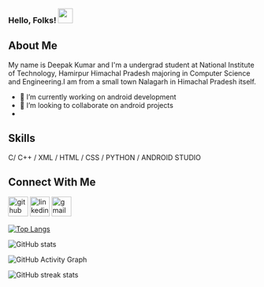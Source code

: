 ### Hello, Folks! <img src="https://raw.githubusercontent.com/MartinHeinz/MartinHeinz/master/wave.gif" width="30px">
## About Me
My name is Deepak Kumar and I'm a undergrad student at National Institute of Technology, Hamirpur Himachal Pradesh majoring in Computer Science and Engineering.I am from a small town Nalagarh in Himachal Pradesh itself.

- 🔭 I’m currently working on android development 
- 👯 I’m looking to collaborate on android projects
-  
## Skills
C/ C++ / XML / HTML / CSS / PYTHON / ANDROID STUDIO

## Connect With Me
[<img src='https://cdn.jsdelivr.net/npm/simple-icons@3.0.1/icons/github.svg' alt='github' height='40'>](https://github.com/itsdeepak-kumar)  [<img src='https://cdn.jsdelivr.net/npm/simple-icons@3.0.1/icons/linkedin.svg' alt='linkedin' height='40'>](https://www.linkedin.com/in/https://www.linkedin.com/in/deepak-kumar-a46b781a2//)  [<img src='https://cdn.jsdelivr.net/npm/simple-icons@3.0.1/icons/gmail.svg' alt='gmail' height='40'>](https://mail.google.com/mail/u/0/#inbox)  

[![Top Langs](https://github-readme-stats.vercel.app/api/top-langs/?username=itsdeepak-kumar)](https://github.com/anuraghazra/github-readme-stats)

![GitHub stats](https://github-readme-stats.vercel.app/api?username=itsdeepak-kumar&show_icons=true)  

![GitHub Activity Graph](https://activity-graph.herokuapp.com/graph?username=itsdeepak-kumar)  

![GitHub streak stats](https://github-readme-streak-stats.herokuapp.com/?user=itsdeepak-kumar)  





